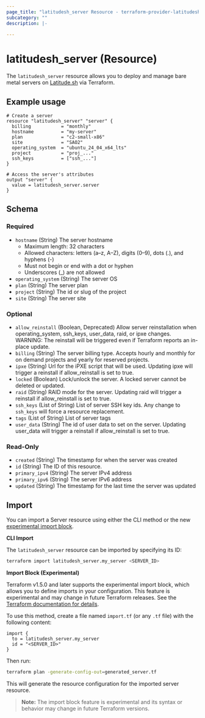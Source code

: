 ```yaml
---
page_title: "latitudesh_server Resource - terraform-provider-latitudesh"
subcategory: ""
description: |-
  
---
```


# latitudesh_server (Resource)

The `latitudesh_server` resource allows you to deploy and manage bare metal servers on [Latitude.sh](https://metal.new) via Terraform.

## Example usage

```hcl
# Create a server
resource "latitudesh_server" "server" {
  billing           = "monthly"
  hostname          = "my-server"
  plan              = "c2-small-x86"
  site              = "SAO2"
  operating_system  = "ubuntu_24_04_x64_lts"
  project           = "proj_..."
  ssh_keys          = ["ssh_..."]
}

# Access the server's attributes
output "server" {
  value = latitudesh_server.server
}
```

<!-- schema generated by tfplugindocs -->
## Schema

### Required

- `hostname` (String) The server hostname
  - Maximum length: 32 characters
  - Allowed characters: letters (a–z, A–Z), digits (0–9), dots (.), and hyphens (-)
  - Must not begin or end with a dot or hyphen
  - Underscores (_) are not allowed
- `operating_system` (String) The server OS
- `plan` (String) The server plan
- `project` (String) The id or slug of the project
- `site` (String) The server site

### Optional

- `allow_reinstall` (Boolean, Deprecated) Allow server reinstallation when operating_system, ssh_keys, user_data, raid, or ipxe changes.
    WARNING: The reinstall will be triggered even if Terraform reports an in-place update.
- `billing` (String) The server billing type.
    Accepts hourly and monthly for on demand projects and yearly for reserved projects.
- `ipxe` (String) Url for the iPXE script that will be used. 
    Updating ipxe will trigger a reinstall if allow_reinstall is set to true.
- `locked` (Boolean) Lock/unlock the server. A locked server cannot be deleted or updated.
- `raid` (String) RAID mode for the server.
    Updating raid will trigger a reinstall if allow_reinstall is set to true.
- `ssh_keys` (List of String) List of server SSH key ids.
    Any change to `ssh_keys` will force a resource replacement.
- `tags` (List of String) List of server tags
- `user_data` (String) The id of user data to set on the server.
    Updating user_data will trigger a reinstall if allow_reinstall is set to true.

### Read-Only

- `created` (String) The timestamp for when the server was created
- `id` (String) The ID of this resource.
- `primary_ipv4` (String) The server IPv4 address
- `primary_ipv6` (String) The server IPv6 address
- `updated` (String) The timestamp for the last time the server was updated

## Import

You can import a Server resource using either the CLI method or the new [experimental import block](https://developer.hashicorp.com/terraform/language/import).

**CLI Import**

The `latitudesh_server` resource can be imported by specifying its ID:

```sh
terraform import latitudesh_server.my_server <SERVER_ID>
```

**Import Block (Experimental)**

Terraform v1.5.0 and later supports the experimental import block, which allows you to define imports in your configuration. This feature is experimental and may change in future Terraform releases. See the [Terraform documentation for details](https://developer.hashicorp.com/terraform/language/import).

To use this method, create a file named `import.tf` (or any `.tf` file) with the following content:

```hcl
import {
  to = latitudesh_server.my_server
  id = "<SERVER_ID>"
}
```

Then run:

```sh
terraform plan -generate-config-out=generated_server.tf
```

This will generate the resource configuration for the imported server resource.

> **Note:** The import block feature is experimental and its syntax or behavior may change in future Terraform versions.


